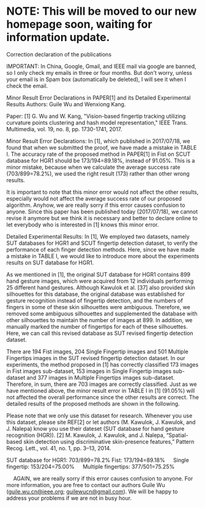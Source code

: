 # NOTE: This will be moved to our new homepage soon, waiting for information update.
Correction declaration of the publications

IMPORTANT: In China, Google, Gmail, and IEEE mail via google are banned, so I only check my emails in three or four months. But don't worry, unless your email is in Spam box (automatically be deleted), I will see it when I check the email. 

Minor Result Error Declarations in PAPER[1] and its Detailed Experimental Results
Authors: Guile Wu and Wenxiong Kang.

Paper: 
[1] G. Wu and W. Kang, "Vision-based fingertip tracking utilizing curvature points clustering and hash model representation," IEEE Trans. Multimedia, vol. 19, no. 8, pp. 1730-1741, 2017.

Minor Result Error Declarations:
In [1], which published in 2017/07/18, we found that when we submitted the proof, we have made a mistake in TABLE I. The accuracy rate of the proposed method in PAPER[1] in Fist on SCUT database for HGR1 should be 173/194=89.18%, instead of 91.05%. This is a minor mistake, because when we calculate the average success rate (703/899=78.2%), we used the right result (173) rather than other wrong results. 

It is important to note that this minor error would not affect the other results, especially would not affect the average success rate of our proposed algorithm. Anyhow, we are really sorry if this error causes confusion to anyone. Since this paper has been published today (2017/07/18), we cannot revise it anymore but we think it is necessary and better to declare online to let everybody who is interested in [1] knows this minor error.

Detailed Experimental Results:
In [1], We employed two datasets, namely SUT databases for HGR1 and SCUT fingertip detection dataset, to verify the performance of each finger detection methods. Here, since we have made a mistake in TABLE I, we would like to introduce more about the experiments results on SUT database for HGR1.

As we mentioned in [1], the original SUT database for HGR1 contains 899 hand gesture images, which were acquired from 12 individuals performing 25 different hand gestures. Although Kawulok et al. [37] also provided skin silhouettes for this database, the original database was established for gesture recognition instead of fingertip detection, and the numbers of fingers in some of these skin silhouettes were ambiguous. Therefore, we removed some ambiguous silhouettes and supplemented the database with other silhouettes to maintain the number of images at 899. In addition, we manually marked the number of fingertips for each of these silhouettes. Here, we can call this revised database as SUT revised fingertip detection dataset.

There are 194 Fist images, 204 Single Fingertip images and 501 Multiple Fingertips images in the SUT revised fingertip detection dataset. In our experiments, the method proposed in [1] has correctly classified 173 images in Fist images sub-dataset, 153 images in Single Fingertip images sub-dataset and 377 images in Multiple Fingertips images sub-dataset. Therefore, in sum, there are 703 images are correctly classified. Just as we have mentioned above, the minor result error in TABLE I in [1] (91.05%) will not affected the overall performance since the other results are correct. The detailed results of the proposed methods are shown in the following.

Please note that we only use this dataset for research. Whenever you use this dataset, please site REF[2] or let authors (M. Kawulok, J. Kawulok, and J. Nalepa) know you use their dateset (SUT database for hand gesture recognition (HGR)).
[2] M. Kawulok, J. Kawulok, and J. Nalepa, “Spatial-based skin detection using discriminative skin-presence features,” Pattern Recog. Lett., vol. 41, no. 1, pp. 3–13, 2014.


SUT database for HGR1: 703/899=78.2%
Fist: 173/194=89.18%
 
Single fingertip: 153/204=75.00%
 
Multiple fingertips: 377/501=75.25%
 

 
AGAIN, we are really sorry if this error causes confusion to anyone. For more information, you are free to contact our authors Guile Wu (guile.wu.cn@ieee.org; guilewucn@gmail.com). We will be happy to address your problems if we are not in busy hour.
